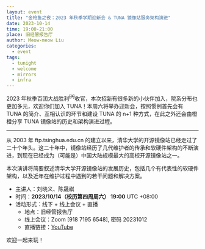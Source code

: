 ```yaml
---
layout: event
title: "金枪鱼之夜：2023 年秋季学期迎新会 & TUNA 镜像站服务架构演进"
date: 2023-10-14
time: 19:00-21:00
place: 旧经管报告厅
author: Meow-meow Liu
categories:
  - event
tags:
  - tunight
  - welcome
  - mirrors
  - infra
---
```


2023 年秋季百团大战胜利<sup><del>[?]</del></sup>收官，本次招新有很多新的小伙伴加入，院系分布也更加多元，欢迎你们加入 TUNA！本周六将举办迎新会，按照惯例首先会有 TUNA 的简介、互相认识的环节和建设 TUNA 的 n+1 种方式，在此之外还会由橙橙分享 TUNA 镜像站的历史和架构演进过程。

<hr />

从 2003 年 ftp.tsinghua.edu.cn 的建立以来，清华大学的开源镜像站已经走过了二十个年头。这二十年中，镜像站经历了几代维护者的传承和软硬件架构的不断演进，到现在已经成为（可能是）中国大陆规模最大的高校开源镜像站之一。

本次演讲将简要叙述清华大学开源镜像站的发展历史，包括几个有代表性的软硬件架构，以及近年在维护过程中遇到的若干问题和解决方案。

* 主讲人：刘晓义、陈晟祺
* 时间：**2023/10/14（校历第四周周六） 19:00** UTC +08:00
* 活动形式：线下 + 线上会议 + 直播
  * 地点：旧经管报告厅
  * 线上会议：Zoom [918 7195 6548], 密码 20231012
  * 直播链接：[YouTube](https://www.youtube.com/watch?v=_xFuJApjFh4)

欢迎一起来玩！
